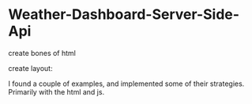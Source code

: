 # Weather-Dashboard-Server-Side-Api

create bones of html

create layout:

I found a couple of examples, and implemented some of their strategies.
    Primarily with the html and js.



